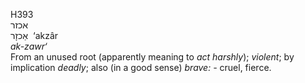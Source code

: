 <body>
  <p>H393<br>  אכזר  <br> אַכזָר  ‎  ‘akzâr  <br><i>ak-zawr‘ </i><br>From an unused root (apparently meaning to <i>act</i> <i>harshly</i>); <i>violent</i>; by implication <i>deadly</i>; also (in a good sense) <i>brave: - </i>cruel, fierce.<br></p>
 </body>
